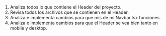 1. Analiza todos lo que contiene el Header del proyecto.
2. Revisa todos los archivos que se contienen en el Header.
3. Analiza e implementa cambios para que mis <Link> de mi Navbar.tsx funciones.
4. Analiza e implementa cambios para que el Header se vea bien tanto en mobile y desktop.
